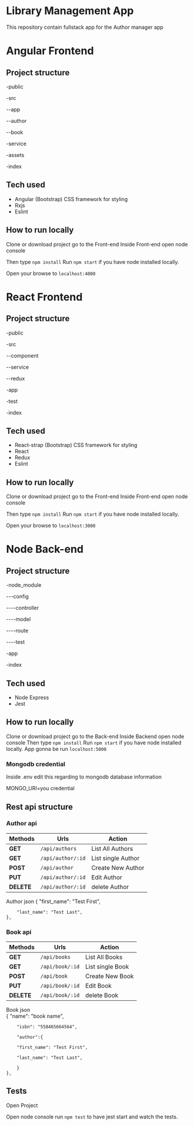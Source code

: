 #  Library Management App

This repository contain fullstack app for the Author manager app

#  Angular Frontend

## Project structure

-public

-src

 --app

 --author
 
 --book

  -service

  -assets
  
  -index


## Tech used

- Angular (Bootstrap) CSS framework for styling
- Rxjs
- Eslint

## How to run locally

Clone or download project go to the Front-end
Inside Front-end open node console

Then type  `npm install`
 Run `npm start` if you have node installed locally.
 
Open your browse to `localhost:4000`


#  React Frontend

## Project structure

-public

-src

 --component

 --service
 
 --redux

  -app

  -test
  
  -index


## Tech used

- React-strap (Bootstrap) CSS framework for styling
- React
- Redux
- Eslint

## How to run locally

Clone or download project go to the Front-end
Inside Front-end open node console

Then type  `npm install`
 Run `npm start` if you have node installed locally.
 
Open your browse to `localhost:3000`



#  Node Back-end

## Project structure

-node_module

---config	

 ----controller
 
 ----model
 
 ----route
 
 ----test
 
  -app
  
  -index


## Tech used

- Node Express
- Jest


## How to run locally

Clone or download project go to the Back-end
Inside Backend open node console
Then type  `npm install`
Run `npm start` if you have node installed locally.
App gonna be run `localhost:5000`

### Mongodb credential

Inside .env edit this regarding to mongodb database information 
 
MONGO_URI=you credential

## Rest api structure

### Author api

Methods | Urls | Action	
--- | --- | ---
**GET** | `/api/authors` |  List All Authors
**GET**| `/api/author/:id` |  List single Author
**POST** | `/api/author` | Create New Author 
**PUT** | `/api/author/:id` | Edit Author 
**DELETE** | `/api/author/:id` |  delete Author 

Author json
{
        "first_name": "Test First",
		
        "last_name": "Test Last",
    },
	
### Book api

Methods | Urls | Action	
--- | --- | ---
**GET** | `/api/books` |  List All Books 
**GET**| `/api/book/:id` |  List single Book
**POST** | `/api/book` | Create New Book 
**PUT** | `/api/book/:id` | Edit Book 
**DELETE** | `/api/book/:id` |  delete Book 
	
Book json	
	{
        "name": "book name",
		
        "isbn": "558465664564",
		
		"author":{
		
		"first_name": "Test First",
		
        "last_name": "Test Last",
		
		}
    },




## Tests 

Open Project

Open node console run `npm test` to have jest start and watch the tests.